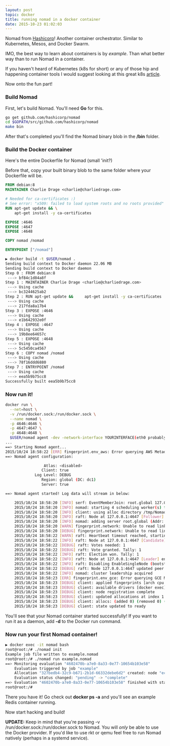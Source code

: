 ```yaml
---
layout: post
topic: docker
title: running nomad in a docker container
date: 2015-10-23 01:02:03
---
```


Nomad from [Hashicorp](http://github.com/hashicorp/nomad)! Another container orchestrator. Similar to Kubernetes, Mesos, and Docker Swarm.

IMO, the best way to learn about containers is by _example_. Than what better way than to run Nomad in a container.

If you haven't heard of Kubernetes (k8s for short) or any of those hip and happening container tools I would suggest looking at this great k8s [article](https://labs.ctl.io/what-is-kubernetes-and-how-to-use-it/).

Now onto the fun part!

### Build Nomad 

First, let's build Nomad. You'll need __Go__ for this.

```bash
go get github.com/hashicorp/nomad
cd $GOPATH/src/github.com/hashicorp/nomad
make bin
```

After that's completed you'll find the Nomad binary blob in the __/bin__ folder.

### Build the Docker container

Here's the entire Dockerfile for Nomad (small 'init?)

Before that, copy your built binary blob to the same folder where your Dockerfile will be.


```Dockerfile
FROM debian:8
MAINTAINER Charlie Drage <charlie@charliedrage.com>

# Needed for ca-certificates :)
# See error: "x509: failed to load system roots and no roots provided"
RUN apt-get update && \
    apt-get install -y ca-certificates

EXPOSE :4646
EXPOSE :4647
EXPOSE :4648

COPY nomad /nomad

ENTRYPOINT ["/nomad"]
```

```bash
▶ docker build -t $USER/nomad .
Sending build context to Docker daemon 22.06 MB
Sending build context to Docker daemon 
Step 0 : FROM debian:8
 ---> bf84c1d84a8f
Step 1 : MAINTAINER Charlie Drage <charlie@charliedrage.com>
 ---> Using cache
 ---> bc3244625ab2
Step 2 : RUN apt-get update &&     apt-get install -y ca-certificates
 ---> Using cache
 ---> 217fda8a17b4
Step 3 : EXPOSE :4646
 ---> Using cache
 ---> e1b642932e0f
Step 4 : EXPOSE :4647
 ---> Using cache
 ---> 19b8ee64657c
Step 5 : EXPOSE :4648
 ---> Using cache
 ---> 5c5450ca4567
Step 6 : COPY nomad /nomad
 ---> Using cache
 ---> 78f16ddd6880
Step 7 : ENTRYPOINT /nomad
 ---> Using cache
 ---> eea5b9b75cc8
Successfully built eea5b9b75cc8
```

### Now run it!

```bash
docker run \
  --net=host \
  -v /run/docker.sock:/run/docker.sock \
  --name nomad \
  -p 4646:4646 \
  -p 4647:4647 \
  -p 4648:4648 \
  $USER/nomad agent -dev -network-interface YOURINTERFACE(eth0 probably)
...
==> Starting Nomad agent...
2015/10/24 18:58:22 [ERR] fingerprint.env_aws: Error querying AWS Metadata URL, skipping
==> Nomad agent configuration:

                 Atlas: <disabled>
                Client: true
             Log Level: DEBUG
                Region: global (DC: dc1)
                Server: true

==> Nomad agent started! Log data will stream in below:

    2015/10/24 18:58:20 [INFO] serf: EventMemberJoin: root.global 127.0.0.1
    2015/10/24 18:58:20 [INFO] nomad: starting 4 scheduling worker(s) for [service batch _core]
    2015/10/24 18:58:20 [INFO] client: using alloc directory /tmp/NomadClient032777845
    2015/10/24 18:58:20 [INFO] raft: Node at 127.0.0.1:4647 [Follower] entering Follower state
    2015/10/24 18:58:20 [INFO] nomad: adding server root.global (Addr: 127.0.0.1:4647) (DC: dc1)
    2015/10/24 18:58:20 [WARN] fingerprint.network: Unable to read link speed from /sys/class/net/wlan0/speed
    2015/10/24 18:58:20 [DEBUG] fingerprint.network: Unable to read link speed; setting to default 100
    2015/10/24 18:58:22 [WARN] raft: Heartbeat timeout reached, starting election
    2015/10/24 18:58:22 [INFO] raft: Node at 127.0.0.1:4647 [Candidate] entering Candidate state
    2015/10/24 18:58:22 [DEBUG] raft: Votes needed: 1
    2015/10/24 18:58:22 [DEBUG] raft: Vote granted. Tally: 1
    2015/10/24 18:58:22 [INFO] raft: Election won. Tally: 1
    2015/10/24 18:58:22 [INFO] raft: Node at 127.0.0.1:4647 [Leader] entering Leader state
    2015/10/24 18:58:22 [INFO] raft: Disabling EnableSingleNode (bootstrap)
    2015/10/24 18:58:22 [DEBUG] raft: Node 127.0.0.1:4647 updated peer set (2): [127.0.0.1:4647]
    2015/10/24 18:58:22 [INFO] nomad: cluster leadership acquired
    2015/10/24 18:58:23 [ERR] fingerprint.env_gce: Error querying GCE Metadata URL, skipping
    2015/10/24 18:58:23 [DEBUG] client: applied fingerprints [arch cpu host memory storage network]
    2015/10/24 18:58:23 [DEBUG] client: available drivers [docker exec]
    2015/10/24 18:58:23 [DEBUG] client: node registration complete
    2015/10/24 18:58:23 [DEBUG] client: updated allocations at index 1 (0 allocs)
    2015/10/24 18:58:23 [DEBUG] client: allocs: (added 0) (removed 0) (updated 0) (ignore 0)
    2015/10/24 18:58:23 [DEBUG] client: state updated to ready

```
You'll see that your Nomad container started successfully! If you want to run it as a daemon, add __-d__ to the Docker run command.

### Now run your first Nomad container!

```bash
▶ docker exec -it nomad bash
root@root:/# ./nomad init
Example job file written to example.nomad
root@root:/# ./nomad run example.nomad 
==> Monitoring evaluation "4602470b-a7e0-8a33-0e77-10654b103e58"
    Evaluation triggered by job "example"
    Allocation "327bedb4-32c9-b671-2b1d-66332debe6d2" created: node "ec84f514-9ce6-046f-bc1b-6b04d9a8c83b", group "cache"
    Evaluation status changed: "pending" -> "complete"
==> Evaluation "4602470b-a7e0-8a33-0e77-10654b103e58" finished with status "complete"
root@root:/# 
```

There you have it! Go check out __docker ps -a__ and you'll see an example Redis container running.

Now start hacking and build!

__UPDATE:__ Keep in mind that you're passing -v /run/docker.sock:/run/docker.sock to Nomad. You will _only_ be able to use the Docker provider. If you'd like to use rkt or qemu feel free to run Nomad natively (perhaps in a systemd service).
